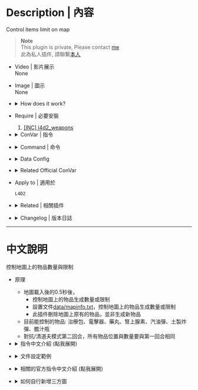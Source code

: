 # Description | 內容
Control items limit on map

> __Note__ <br/>
This plugin is private, Please contact [me](https://github.com/fbef0102/Game-Private_Plugin#私人插件列表-private-plugins-list)<br/>
此為私人插件, 請聯繫[本人](https://github.com/fbef0102/Game-Private_Plugin#私人插件列表-private-plugins-list)

* Video | 影片展示
<br/>None

* Image | 圖示
<br/>None

* <details><summary>How does it work?</summary>

	* Detect all items on round start and remove items if limit reach
	* Modify [data/mapinfo.txt](data/mapinfo.txt) and control items limit on the map
	* Keep item spawns the same position number on both rounds in versus/scavenge
</details>

* Require | 必要安裝
	1. [[INC] l4d2_weapons](/left4dead2/scripting/include/l4d2_weapons.inc)

* <details><summary>ConVar | 指令</summary>

	* cfg/sourcemod/itemtracking.cfg
		```php
		// If 1, Enable the itemtracking
		itemtracking_enable "1"

		// If 1, Keep item spawns the same on both rounds in versus/scavenge
		itemtracking_savespawns_VS "1"

		// If 1, Keep item spawns the same as first sound in coop/realism/survival
		itemtracking_savespawns_CP "0"

		// Limits the number of adrenaline shots in end safe area & in final area on each map by default. -1: Don't Remove; >=0: limit to cvar value
		adrenaline_end_area_limit "-1"

		// Limits the number of adrenaline shots outside saferoom & outside final area on each map by default. -1: Don't Remove; >=0: limit to cvar value
		adrenaline_limit "-1"

		// Limits the number of adrenaline shots in start safe area on each map by default. -1: Don't Remove; >=0: limit to cvar value
		adrenaline_start_area_limit "-1"

		// Limits the number of defibrillators in end safe area & in final area on each map by default. -1: Don't Remove; >=0: limit to cvar value
		defib_end_area_limit "-1"

		// Limits the number of defibrillators outside saferoom & outside final area on each map by default. -1: Don't Remove; >=0: limit to cvar value
		defib_limit "-1"

		// Limits the number of defibrillators in start safe area on each map by default. -1: Don't Remove; >=0: limit to cvar value
		defib_start_area_limit "-1"

		// Limits the number of first aid kits in end safe area & in final area on each map by default. -1: Don't Remove; >=0: limit to cvar value
		kits_end_area_limit "-1"

		// Limits the number of first aid kits outside saferoom & outside final area on each map by default. -1: Don't Remove; >=0: limit to cvar value
		kits_limit "-1"

		// Limits the number of first aid kits in start safe area on each map by default. -1: Don't Remove; >=0: limit to cvar value
		kits_start_area_limit "-1"

		// Limits the number of molotovs in end safe area & in final area on each map by default. -1: Don't Remove; >=0: limit to cvar value
		molotov_end_area_limit "-1"

		// Limits the number of molotovs outside saferoom & outside final area on each map by default. -1: Don't Remove; >=0: limit to cvar value
		molotov_limit "-1"

		// Limits the number of molotovs in start safe area on each map by default. -1: Don't Remove; >=0: limit to cvar value
		molotov_start_area_limit "-1"

		// Limits the number of pain pills in end safe area & in final area on each map by default. -1: Don't Remove; >=0: limit to cvar value
		pills_end_area_limit "-1"

		// Limits the number of pain pills outside saferoom & outside final area on each map by default. -1: Don't Remove; >=0: limit to cvar value
		pills_limit "-1"

		// Limits the number of pain pills in start safe area on each map by default. -1: Don't Remove; >=0: limit to cvar value
		pills_start_area_limit "-1"

		// Limits the number of pipe bombs in end safe area & in final area on each map by default. -1: Don't Remove; >=0: limit to cvar value
		pipebomb_end_area_limit "-1"

		// Limits the number of pipe bombs outside saferoom & outside final area on each map by default. -1: Don't Remove; >=0: limit to cvar value
		pipebomb_limit "-1"

		// Limits the number of pipe bombs in start safe area on each map by default. -1: Don't Remove; >=0: limit to cvar value
		pipebomb_start_area_limit "-1"

		// Limits the number of bile bombs in end safe area & in final area on each map by default. -1: Don't Remove; >=0: limit to cvar value
		vomitjar_end_area_limit "-1"

		// Limits the number of bile bombs outside saferoom & outside final area on each map by default. -1: Don't Remove; >=0: limit to cvar value
		vomitjar_limit "-1"

		// Limits the number of bile bombs in start safe area on each map by default. -1: Don't Remove; >=0: limit to cvar value
		vomitjar_start_area_limit "-1"
		```
</details>

* <details><summary>Command | 命令</summary>

	None
</details>

* <details><summary>Data Config</summary>

	* [data/mapinfo.txt](data/mapinfo.txt)
	* control items limit on the map
		* control items in start safe area in coop/versus/realism
		* control items outside saferoom/final area in coop/versus/realism/survival/scavenge
		* control items in end safe area & in final area in coop/versus/realism
		```php
		"MapInfo"
		{
			"c4m1_milltown_a" //Map Name
			{
				"start_point"		"-6008.747070 7381.954590 192.909424" //start safe area center point (do not modify)
				"start_dist"		"100.000000" //start safe area distance (do not modify)
				"start_extra_dist"	"500.000000" //start safe area distance extra (do not modify)
				"end_point"			"3993.458008 -1598.952271 294.281250" //end safe area/final area center point (do not modify)
				"end_dist"			"275.000000" //end safe area/final area distance extra (do not modify)
				"ItemLimits_Outside" // control items outside saferoom/final area in coop/versus/realism/survival/scavenge
				{
					"pain_pills"	"2" // Randomly remove pills until 2 pills left outside saferoom/final area (-1=Don't Remove;0=Remove All, use cvar "pills_limit" if no keyvalue)
					"adrenaline"	"2" // Randomly Remove adrenalines until 2 adrenalines left outside saferoom/final area (-1=Don't Remove;0=Remove All, use cvar "adrenaline_limit" if no keyvalue)
					"first_aid_kit"	"2" // Randomly Remove kits until 2 kits left outside saferoom/final area (-1=Don't Remove;0=Remove All, use cvar "kits_limit" if no keyvalue)
					"defibrillator"	"2" // Randomly Remove defibrillators until 2 defibrillators left outside saferoom/final area (-1=Don't Remove;0=Remove All, use cvar "defib_limit" if no keyvalue)
					"pipe_bomb"		"1" // Randomly Remove pipebombs until 1 pipe_bomb left outside saferoom/final area (-1=Don't Remove;0=Remove All, use cvar "pipebomb_limit" if no keyvalue)
					"molotov"		"1" // Randomly Remove molotovs until 1 molotov left outside saferoom/final area (-1=Don't Remove;0=Remove All, use cvar "molotov_limit" if no keyvalue)
					"vomitjar"		"1" // Randomly Remove vomitjars until 1 vomitjar left outside saferoom/final area (-1=Don't Remove;0=Remove All, use cvar "vomitjar_limit" if no keyvalue)
				}
				"ItemLimits_StartArea"	// control items in start safe area in coop/versus/realism
				{
					"pain_pills"	"2" // Randomly remove pills until 2 pills left in start safe area (-1=Don't Remove;0=Remove All, use cvar "pills_start_area_limit" if no keyvalue)
					"adrenaline"	"2" // Randomly Remove adrenalines until 2 adrenalines left in start safe area (-1=Don't Remove;0=Remove All, use cvar "adrenaline_start_area_limit" if no keyvalue)
					"first_aid_kit"	"4" // Randomly Remove kits until 4 kits left in start safe area (-1=Don't Remove;0=Remove All, use cvar "kits_start_area_limit" if no keyvalue)
					"defibrillator"	"2" // Randomly Remove defibrillators until 2 defibrillators left in start safe area (-1=Don't Remove;0=Remove All, use cvar "defib_start_area_limit" if no keyvalue)
					"pipe_bomb"		"1" // Randomly Remove pipebombs until 1 pipe_bomb left in start safe area (-1=Don't Remove;0=Remove All, use cvar "pipebomb_start_area_limit" if no keyvalue)
					"molotov"		"1" // Randomly Remove molotovs until 1 molotov left in start safe area (-1=Don't Remove;0=Remove All, use cvar "molotov_start_area_limit" if no keyvalue)
					"vomitjar"		"1" // Randomly Remove vomitjars until 1 vomitjar left in start safe area (-1=Don't Remove;0=Remove All, use cvar "vomitjar_start_area_limit" if no keyvalue)
				}
				"ItemLimits_EndArea" // control items in end safe area & in final area in coop/versus/realism
				{
					"pain_pills"	"2" // Randomly remove pills until 2 pills left in end safe area & in final area (-1=Don't Remove;0=Remove All, use cvar "pills_end_area_limit" if no keyvalue)
					"adrenaline"	"2" // Randomly Remove adrenalines until 2 adrenalines left in end safe area & in final area (-1=Don't Remove;0=Remove All, use cvar "adrenaline_end_area_limit" if no keyvalue)
					"first_aid_kit"	"4" // Randomly Remove kits until 4 kits left in end safe area & in final area (-1=Don't Remove;0=Remove All, use cvar "kits_end_area_limit" if no keyvalue)
					"defibrillator"	"2" // Randomly Remove defibrillators until 2 defibrillators left in end safe area & in final area (-1=Don't Remove;0=Remove All, use cvar "defib_end_area_limit" if no keyvalue)
					"pipe_bomb"		"1" // Randomly Remove pipebombs until 1 pipe_bomb left in end safe area & in final area (-1=Don't Remove;0=Remove All, use cvar "pipebomb_end_area_limit" if no keyvalue)
					"molotov"		"1" // Randomly Remove molotovs until 1 molotov left in end safe area & in final area (-1=Don't Remove;0=Remove All, use cvar "molotov_end_area_limit" if no keyvalue)
					"vomitjar"		"1" // Randomly Remove vomitjars until 1 vomitjar left in end safe area & in final area (-1=Don't Remove;0=Remove All, use cvar "vomitjar_end_area_limit" if no keyvalue)
				}
			}
		}
		```
</details>

* <details><summary>Related Official ConVar</summary>

	* write down the following cvars in cfg/server.cfg
		```php
		//Item density, Items per 100 yards square
		sm_cvar director_pain_pill_density 		"6.48"
		sm_cvar director_adrenaline_density		"6.48"
		sm_cvar director_defibrillator_density 	"6.48"
		sm_cvar director_molotov_density 		"6.48"
		sm_cvar director_pipe_bomb_density 		"6.48"
		sm_cvar director_vomitjar_density 		"6.48"
		```
</details>

* Apply to | 適用於
	```
	L4D2
	```

* <details><summary>Related | 相關插件</summary>

	1. [coopbosses_ifier](https://github.com/fbef0102/Game-Private_Plugin/tree/main/coopbosses_ifier): Sets a tank and witch spawn point on every map in coop mode
		> 戰役模式下每一張地圖挑選隨機路程生成一隻Tank與一個Witch
</details>

* <details><summary>Changelog | 版本日誌</summary>
	
	* v1.2h (2024-2-19)
		* Support second final area (ex: c2m5)
		* Update Cvars

	* v1.1h (2023-7-3)
		* Support Coop/Realism/Versus/Survival/Scavenge

	* v1.0h
		* Individual plugin
		* More data keyvalue
		* More Cvars
		* Control items in start safe area and in end safe area & in final area

	* v0.0
	    * [From confoglcompmod in SirPlease/L4D2-Competitive-Rework](https://github.com/SirPlease/L4D2-Competitive-Rework/blob/master/addons/sourcemod/scripting/confoglcompmod/ItemTracking.sp)
</details>

- - - -
# 中文說明
控制地圖上的物品數量與限制

* 原理
	* 地圖載入後的0.5秒後，
		* 控制地圖上的物品生成數量或限制
		* 設置文件[data/mapinfo.txt](data/mapinfo.txt)，控制地圖上的物品生成數量或限制
		* 此插件刪除地圖上原有的物品，並非生成新物品
	* 目前能控制的物品: 治療包、電擊器、藥丸、腎上腺素、汽油彈、土製炸彈、膽汁瓶
	* 對抗/清道夫模式第二回合，所有物品位置與數量要與第一回合相同

* <details><summary>指令中文介紹 (點我展開)</summary>

	* cfg/sourcemod/itemtracking.cfg
		```php
		// 0=關閉插件, 1=啟動插件
		itemtracking_enable "1"

		// 為1時，對抗/清道夫模式第二回合，強制所有物品位置與數量要與第一回合相同
		itemtracking_savespawns_VS "1"

		// 為1時，戰役/寫實/生存模式第二.三.四......回合之後，強制所有物品位置與數量要與第一回合相同
		itemtracking_savespawns_CP "0"

		// 終點安全區域&救援區域內腎上腺素數量限制（-1=不移除;0=移除全部)
		adrenaline_end_area_limit "-1"

		// 安全區域/救援區域外腎上腺素數量限制（-1=不移除;0=移除全部)
		adrenaline_limit "-1"

		// 起始安全區域內腎上腺素數量限制（-1=不移除;0=移除全部)
		adrenaline_start_area_limit "-1"

		// 終點安全區域&救援區域內電擊器數量限制（-1=不移除;0=移除全部)
		defib_end_area_limit "-1"

		// 安全區域/救援區域外電擊器數量限制（-1=不移除;0=移除全部)
		defib_limit "-1"

		// 起始安全區域內電擊器數量限制（-1=不移除;0=移除全部)
		defib_start_area_limit "-1"

		// 終點安全區域&救援區域內治療包數量限制（-1=不移除;0=移除全部)
		kits_end_area_limit "-1"

		// 安全區域/救援區域外治療包數量限制（-1=不移除;0=移除全部)
		kits_limit "-1"

		// 起始安全區域內治療包數量限制（-1=不移除;0=移除全部)
		kits_start_area_limit "-1"

		// 終點安全區域&救援區域內汽油彈數量限制（-1=不移除;0=移除全部)
		molotov_end_area_limit "-1"

		// 安全區域/救援區域外汽油彈數量限制（-1=不移除;0=移除全部)
		molotov_limit "-1"

		// 起始安全區域內汽油彈數量限制（-1=不移除;0=移除全部)
		molotov_start_area_limit "-1"

		// 終點安全區域&救援區域內藥丸數量限制（-1=不移除;0=移除全部)
		pills_end_area_limit "-1"

		// 安全區域/救援區域外藥丸數量限制（-1=不移除;0=移除全部)
		pills_limit "-1"

		// 終點安全區域&救援區域內藥丸數量限制（-1=不移除;0=移除全部)
		pills_start_area_limit "-1"

		// 終點安全區域&救援區域內土製炸彈數量限制（-1=不移除;0=移除全部)
		pipebomb_end_area_limit "-1"

		// 安全區域/救援區域外土製炸彈數量限制（-1=不移除;0=移除全部)
		pipebomb_limit "-1"

		// 終點安全區域&救援區域內土製炸彈數量限制（-1=不移除;0=移除全部)
		pipebomb_start_area_limit "-1"

		// 終點安全區域&救援區域內膽汁瓶數量限制（-1=不移除;0=移除全部)
		vomitjar_end_area_limit "-1"

		// 安全區域/救援區域外膽汁瓶數量限制（-1=不移除;0=移除全部)
		vomitjar_limit "-1"

		// 終點安全區域&救援區域內膽汁瓶數量限制（-1=不移除;0=移除全部)
		vomitjar_start_area_limit "-1"
		```
</details>

* <details><summary>文件設定範例</summary>

	* [data/mapinfo.txt](data/mapinfo.txt)，控制每一關的物品生成數量與限制
	* 此插件刪除地圖上原有的物品，並非生成新物品
	* 支援所有官方地圖，三方圖請自行新增與修改
		```php
		"MapInfo"
		{
			"c4m1_milltown_a" //地圖名
			{
				"start_point"		"-6008.747070 7381.954590 192.909424" //起始安全區域中心點 (不要亂改)
				"start_dist"		"100.000000" //起始安全區域範圍 (不要亂改)
				"start_extra_dist"	"500.000000" //起始安全區域額外範圍 (不要亂改)
				"end_point"			"3993.458008 -1598.952271 294.281250" //終點安全區域/救援區域中心點(不要亂改)
				"end_dist"			"275.000000" //終點安全區域/救援區域範圍 (不要亂改)
				"ItemLimits_Outside" //安全區域&救援區域外 (戰役/對抗/寫實/生存/清道夫模式)
				{
					"pain_pills"    "2" //找到地圖上在安全區域/救援區域外所有藥丸，然後隨機挑選只留下兩顆藥丸，其餘的藥丸全部移除（-1=不移除;0=移除全部，如果沒有寫此行，預設使用指令pills_limit)
					"adrenaline"    "2" //找到地圖上在安全區域/救援區域外所有腎上腺素，然後隨機挑選只留下兩個腎上腺素，其餘的腎上腺素全部移除（-1=不移除;0=移除全部，如果沒有寫此行，預設使用指令adrenaline_limit)
					"first_aid_kit" "2" //找到地圖上在安全區域/救援區域外所有治療包，然後隨機挑選只留下兩個治療包，其餘的全部移除（-1=不移除;0=移除全部，如果沒有寫此行，預設使用指令kits_limit)
					"defibrillator" "2" //找到地圖上在安全區域/救援區域外所有電擊器，然後隨機挑選只留下兩個電擊器，其餘的全部移除（-1=不移除;0=移除全部，如果沒有寫此行，預設使用指令defib_limit)
					"pipe_bomb"     "1" //找到地圖上在安全區域/救援區域外所有土製炸彈，然後隨機挑選只留下1個，其餘的全部移除（-1=不移除;0=移除全部，如果沒有寫此行，預設使用指令pipebomb_limit)
					"molotov"       "1" //找到地圖上在安全區域/救援區域外所有汽油彈，然後隨機挑選只留下1瓶，其餘的全部移除（-1=不移除;0=移除全部，如果沒有寫此行，預設使用指令molotov_limit)
					"vomitjar"      "1" //找到地圖上在安全區域/救援區域外所有膽汁瓶，然後隨機挑選只留下1瓶，其餘的全部移除（-1=不移除;0=移除全部，如果沒有寫此行，預設使用指令vomitjar_limit)
				}
				"ItemLimits_StartArea" //起始安全區域內 (戰役/對抗/寫實模式)
				{
					"pain_pills"    "2" //找到地圖上在起始安全區域內所有藥丸，然後隨機挑選只留下兩顆藥丸，其餘的藥丸全部移除（-1=不移除;0=移除全部，如果沒有寫此行，預設使用指令pills_start_area_limit)
					"adrenaline"    "2" //找到地圖上在起始安全區域內所有腎上腺素，然後隨機挑選只留下兩個腎上腺素，其餘的腎上腺素全部移除（-1=不移除;0=移除全部，如果沒有寫此行，預設使用指令adrenaline_start_area_limit)
					"first_aid_kit" "4" //找到地圖上在起始安全區域內所有治療包，然後隨機挑選只留下4個治療包，其餘的全部移除（-1=不移除;0=移除全部，如果沒有寫此行，預設使用指令kits_start_area_limit)
					"defibrillator" "2" //找到地圖上在起始安全區域內所有電擊器，然後隨機挑選只留下兩個電擊器，其餘的全部移除（-1=不移除;0=移除全部，如果沒有寫此行，預設使用指令defib_start_area_limit)
					"pipe_bomb"     "1" //找到地圖上在起始安全區域內所有土製炸彈，然後隨機挑選只留下1個，其餘的全部移除（-1=不移除;0=移除全部，如果沒有寫此行，預設使用指令pipebomb_start_area_limit)
					"molotov"       "1" //找到地圖上在起始安全區域內所有汽油彈，然後隨機挑選只留下1瓶，其餘的全部移除（-1=不移除;0=移除全部，如果沒有寫此行，預設使用指令molotov_start_area_limit)
					"vomitjar"      "1" //找到地圖上在起始安全區域內所有膽汁瓶，然後隨機挑選只留下1瓶，其餘的全部移除（-1=不移除;0=移除全部，如果沒有寫此行，預設使用指令vomitjar_start_area_limit)
				}
				"ItemLimits_EndArea" //終點安全區域&救援區域內 (戰役/對抗/寫實模式)
				{
					"pain_pills"    "2" //找到地圖上在終點安全區域&救援區域內所有藥丸，然後隨機挑選只留下兩顆藥丸，其餘的藥丸全部移除（-1=不移除;0=移除全部，如果沒有寫此行，預設使用指令pills_end_area_limit)
					"adrenaline"    "2" //找到地圖上在終點安全區域&救援區域內所有腎上腺素，然後隨機挑選只留下兩個腎上腺素，其餘的腎上腺素全部移除（-1=不移除;0=移除全部，如果沒有寫此行，預設使用指令adrenaline_end_area_limit)
					"first_aid_kit" "4" //找到地圖上在終點安全區域&救援區域內所有治療包，然後隨機挑選只留下4個治療包，其餘的全部移除（-1=不移除;0=移除全部，如果沒有寫此行，預設使用指令kits_end_area_limit)
					"defibrillator" "2" //找到地圖上在終點安全區域&救援區域內所有電擊器，然後隨機挑選只留下兩個電擊器，其餘的全部移除（-1=不移除;0=移除全部，如果沒有寫此行，預設使用指令defib_end_area_limit)
					"pipe_bomb"     "1" //找到地圖上在終點安全區域&救援區域內所有土製炸彈，然後隨機挑選只留下1個，其餘的全部移除（-1=不移除;0=移除全部，如果沒有寫此行，預設使用指令pipebomb_end_area_limit)
					"molotov"       "1" //找到地圖上在終點安全區域&救援區域內所有汽油彈，然後隨機挑選只留下1瓶，其餘的全部移除（-1=不移除;0=移除全部，如果沒有寫此行，預設使用指令molotov_end_area_limit)
					"vomitjar"      "1" //找到地圖上在終點安全區域&救援區域內所有膽汁瓶，然後隨機挑選只留下1瓶，其餘的全部移除（-1=不移除;0=移除全部，如果沒有寫此行，預設使用指令vomitjar_end_area_limit)
				}
			}
		}
		```
</details>

* <details><summary>相關的官方指令中文介紹 (點我展開)</summary>

	* 以下指令寫入文件 cfg/server.cfg，可自行調整
		```php
		//物品生成密度，每 100 碼平方單位生成的數量 (數字越大，地圖上該物品數量越多)
		sm_cvar director_pain_pill_density 		"6.48"
		sm_cvar director_adrenaline_density		"6.48"
		sm_cvar director_defibrillator_density 	"6.48"
		sm_cvar director_molotov_density 		"6.48"
		sm_cvar director_pipe_bomb_density 		"6.48"
		sm_cvar director_vomitjar_density 		"6.48"
		```
</details>

* <details><summary>如何自行新增三方圖</summary>

	* [data/mapinfo.txt](data/mapinfo.txt)
		```php
		"MapInfo"
		{
			"xxxxxx" //三方地圖名
			{
				"start_point"		"x y z" //想像起始安全室為立方體空間，start_point為立方體的中心點
				"start_dist"		"100" 	//起始安全室立方體的邊長 (短的一邊)，沒有寫的話預設是100
				"start_extra_dist"	"150" 	//起始安全室立方體的邊長 (長的一邊)，沒有寫的話預設是150
				"end_point"			"x y z" //想像終點安全室或救援區域為立方體空間，end_point為立方體的中心點
				"end_dist"			"200" 	//終點安全室或救援區域立方體的邊長，沒有寫的話預設是200

				"end_point_2"		"x y z" //第二個治療包生成的救援區域 (譬如c2m5，治療包生在舞台中央或燈光控制台牆壁上)，沒有寫的話則不會檢測
				"end_dist_2"		"200" 	//第二個救援區域的邊長，沒有寫的話預設是200
			}
		}
		```
</details>

